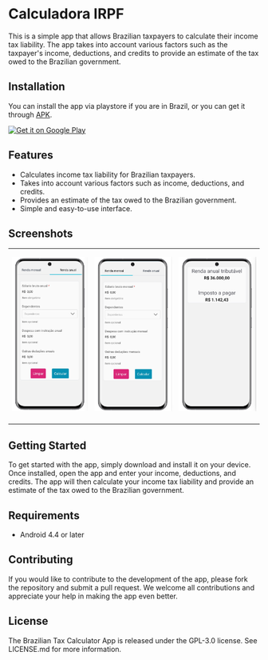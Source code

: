 # Calculadora IRPF

This is a simple app that allows Brazilian taxpayers to calculate their income tax liability. The app takes into account various factors such as the taxpayer's income, deductions, and credits to provide an estimate of the tax owed to the Brazilian government.

## Installation

You can install the app via playstore if you are in Brazil, or you can get it through [APK](google.com). 

<a href="https://play.google.com/store/apps/details?id=com.luisotee.ReceitaFacil"><img alt="Get it on Google Play" src="https://play.google.com/intl/en_us/badges/images/generic/en-play-badge.png" height=60px /></a>

## Features

- Calculates income tax liability for Brazilian taxpayers.
- Takes into account various factors such as income, deductions, and credits.
- Provides an estimate of the tax owed to the Brazilian government.
- Simple and easy-to-use interface.

## Screenshots

<table>
<tr>
<td>

![login page](https://github.com/Luisotee/CalculadoraIRPFAndroid/blob/main/screenshots/1.png)

</td>
<td>


![login page](https://github.com/Luisotee/CalculadoraIRPFAndroid/blob/main/screenshots/3.png)

</td>
<td>

![login page](https://github.com/Luisotee/CalculadoraIRPFAndroid/blob/main/screenshots/2.png)

</td>
</tr>
<tr>
<td>
</table>

## Getting Started

To get started with the app, simply download and install it on your device. Once installed, open the app and enter your income, deductions, and credits. The app will then calculate your income tax liability and provide an estimate of the tax owed to the Brazilian government.

## Requirements

- Android 4.4 or later

## Contributing

If you would like to contribute to the development of the app, please fork the repository and submit a pull request. We welcome all contributions and appreciate your help in making the app even better.

## License

The Brazilian Tax Calculator App is released under the GPL-3.0 license. See LICENSE.md for more information.

